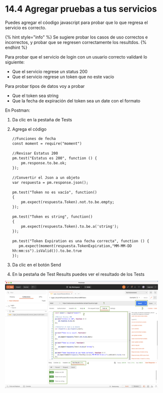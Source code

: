 # 14.4 Agregar pruebas a tus servicios

Puedes agregar el cóodigo javascript para probar que lo que regresa el servicio es correcto. 

{% hint style="info" %}
Se sugiere probar los casos de uso correctos e incorrectos, y probar que se regresen correctamente los resultdos.
{% endhint %}

Para probar que el servicio de login con un usuario correcto validaré lo siguiente:

* Que el servicio regrese un status 200
* Que el servicio regrese un token que no este vacío

Para probar tipos de datos voy a probar

* Que el token sea string
* Que la fecha de expiración del token sea un date con el formato 

En Postman:

1. Da clic en la pestaña de Tests
2. Agrega el código

   ```text
   //Funciones de fecha
   const moment = require("moment")

   //Revisar Estatus 200
   pm.test("Estatus es 200", function () {
       pm.response.to.be.ok;
   });

   //Convertir el Json a un objeto
   var respuesta = pm.response.json();

   pm.test("Token no es vacío", function() 
   {
       pm.expect(respuesta.Token).not.to.be.empty;
   });

   pm.test("Token es string", function() 
   {
       pm.expect(respuesta.Token).to.be.a('string');
   });

   pm.test("Token Expiration es una fecha correcta", function () {
      pm.expect(moment(respuesta.TokenExpiration,"MM-MM-DD hh:mm:ss").isValid()).to.be.true
   });

   ```

3. Da clic en el botón Send
4. En la pestaña de Test Results puedes ver el resultado de los Tests

![](../.gitbook/assets/image%20%28543%29.png)

